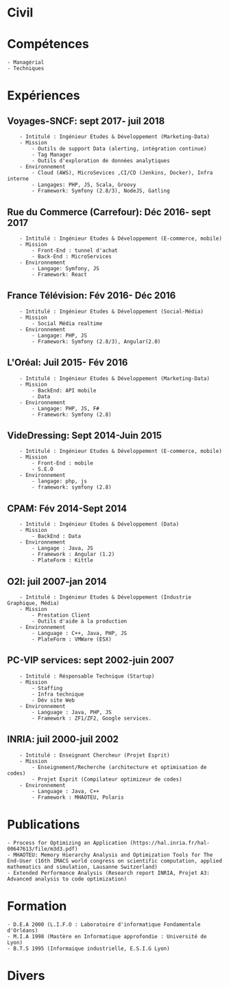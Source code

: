 # Civil
# Compétences 
	- Managérial
	- Techniques
# Expériences
## Voyages-SNCF: sept 2017- juil 2018
		- Intitulé : Ingénieur Etudes & Développement (Marketing-Data)
		- Mission
			- Outils de support Data (alerting, intégration continue)
			- Tag Manager
			- Outils d'exploration de données analytiques
		- Environnement
			- Cloud (AWS), MicroSevices ,CI/CD (Jenkins, Docker), Infra interne
			- Langages: PHP, JS, Scala, Groovy
			- Framework: Symfony (2.8/3), NodeJS, Gatling
## Rue du Commerce (Carrefour): Déc 2016- sept 2017
		- Intitulé : Ingénieur Etudes & Développement (E-commerce, mobile)
		- Mission
			- Front-End : tunnel d'achat
			- Back-End : MicroServices 
		- Environnement
			- Langage: Symfony, JS
			- Framework: React
## France Télévision: Fév 2016- Déc 2016 
		- Intitulé : Ingénieur Etudes & Développement (Social-Média)
		- Mission
			- Social Média realtime
		- Environnement
			- Langage: PHP, JS
			- Framework: Symfony (2.8/3), Angular(2.0)
			
## L'Oréal: Juil 2015- Fév 2016 
		- Intitulé : Ingénieur Etudes & Développement (Marketing-Data)
		- Mission
			- BackEnd: API mobile
			- Data
		- Environnement
			- Langage: PHP, JS, F#
			- Framework: Symfony (2.8)
## VideDressing: Sept 2014-Juin 2015 
		- Intitulé : Ingénieur Etudes & Développement (E-commerce, mobile)
		- Mission
			- Front-End : mobile
			- S.E.O
		- Environnement
			- langage: php, js
			- framework: symfony (2.8)
## CPAM:  Fév 2014-Sept 2014 
		- Intitulé : Ingénieur Etudes & Développement (Data)
		- Mission
			- BackEnd : Data  
		- Environnement
			- Langage : Java, JS
			- Framework : Angular (1.2)
			- PlateForm : Kittle
## O2I: juil 2007-jan 2014 
		- Intitulé : Ingénieur Etudes & Développement (Industrie Graphique, Média)
		- Mission
			- Prestation Client
			- Outils d'aide à la production
		- Environnement
			- Language : C++, Java, PHP, JS
			- PlateForm : VMWare (ESX)
## PC-VIP services: sept 2002-juin 2007
		- Intitulé : Résponsable Technique (Startup)
		- Mission
			- Staffing
			- Infra technique
			- Dév site Web
		- Environnement
			- Language : Java, PHP, JS
			- Framework : ZF1/ZF2, Google services.
## INRIA: juil 2000-juil 2002
		- Intitulé : Enseignant Chercheur (Projet Esprit) 
		- Mission
			- Enseignement/Recherche (architecture et optimisation de codes)
			- Projet Esprit (Compilateur optimizeur de codes)
		- Environnement
			- Language : Java, C++			
			- Framework : MHAOTEU, Polaris 
# Publications
	- Process for Optimizing an Application (https://hal.inria.fr/hal-00647613/file/m3d3.pdf)
	- MHAOTEU: Memory Hierarchy Analysis and Optimization Tools for The End-User (16th IMACS world congress on scientific computation, applied mathematics and simulation, Lausanne Switzerland)
	- Extended Performance Analysis (Research report INRIA, Projet A3: Advanced analysis to code optimization)
# Formation
	- D.E.A 2000 (L.I.F.O : Laboratoire d'informatique Fondamentale d'Orléans)
	- M.I.A 1998 (Mastère en Informatique approfondie : Université de Lyon)
	- B.T.S 1995 (Informaique industrielle, E.S.I.G Lyon)
# Divers

